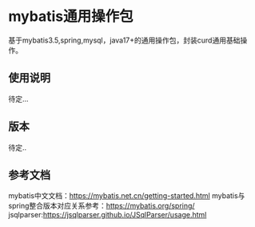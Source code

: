 # mybatis通用操作包
基于mybatis3.5,spring,mysql，java17+的通用操作包，封装curd通用基础操作。

## 使用说明
待定...

## 版本
待定..

## 参考文档
mybatis中文文档：https://mybatis.net.cn/getting-started.html
mybatis与spring整合版本对应关系参考：https://mybatis.org/spring/
jsqlparser:https://jsqlparser.github.io/JSqlParser/usage.html
